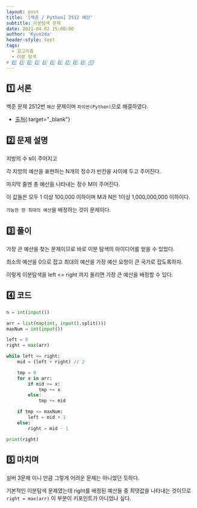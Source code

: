 ```yaml
---
layout: post
title: '[백준 / Python] 2512 예산'
subtitle: 이분탐색 문제
date: 2021-04-02 15:00:00
author: 'Kyun2da'
header-style: text
tags:
  - 알고리즘
  - 이분 탐색
# 0️⃣ 1️⃣ 2️⃣ 3️⃣ 4️⃣ 5️⃣ 6️⃣ 7️⃣ 8️⃣ 9️⃣ 🔟
---
```


## 1️⃣ 서론

백준 문제 2512번 `예산` 문제이며 `파이썬(Python)`으로 해결하였다.

- [출처](https://www.acmicpc.net/problem/2512){:target="\_blank"}

## 2️⃣ 문제 설명

지방의 수 `N`이 주어지고

각 지방의 예산을 표현하는 N개의 정수가 빈칸을 사이에 두고 주어진다.

마지막 줄엔 총 예산을 나타내는 정수 M이 주어진다.

이 값들은 모두 1 이상 100,000 이하이며 M과 N은 1이상 1,000,000,000 이하이다.

`가능한 한 최대의 예산`을 배정하는 것이 문제이다.

## 3️⃣ 풀이

가장 큰 예산을 찾는 문제이므로 바로 이분 탐색의 아이디어를 얻을 수 있었다.

최소의 예산을 0으로 잡고 최대의 예산을 가장 예산 요청이 큰 국가로 잡도록하자.

이렇게 이분탐색을 left <= right 까지 돌리면 가장 큰 예산을 배정할 수 있다.

## 4️⃣ 코드

```python
n = int(input())

arr = list(map(int, input().split()))
maxNum = int(input())

left = 0
right = max(arr)

while left <= right:
    mid = (left + right) // 2

    tmp = 0
    for x in arr:
        if mid >= x:
            tmp += x
        else:
            tmp += mid

    if tmp <= maxNum:
        left = mid + 1
    else:
        right = mid - 1

print(right)
```

## 5️⃣ 마치며

실버 3문제 이니 만큼 그렇게 어려운 문제는 아니었던 듯하다.

기본적인 이분탐색 문제였는데 right를 배정된 예산들 중 최댓값을 나타내는 것이므로 `right = max(arr)` 이 부분이 키포인트가 아니었나 싶다.
